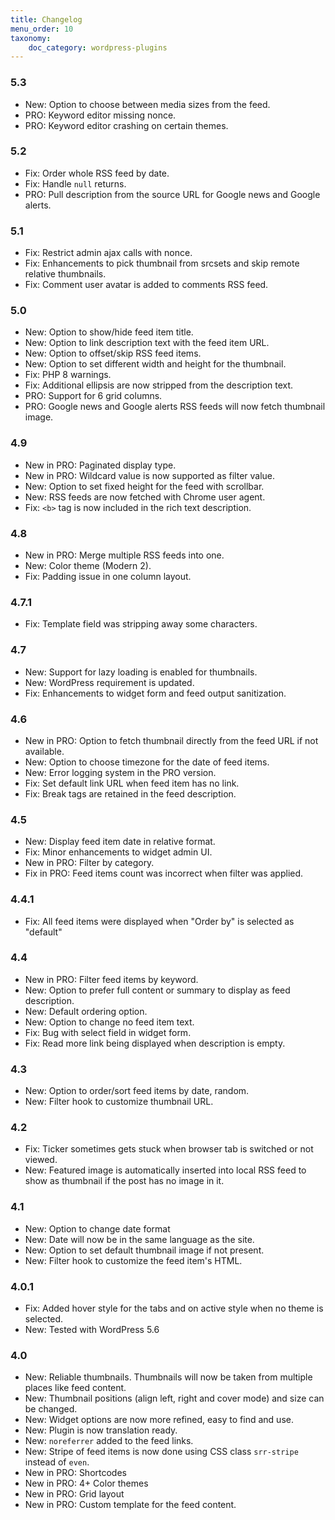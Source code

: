 ```yaml
---
title: Changelog
menu_order: 10
taxonomy:
    doc_category: wordpress-plugins
---
```


### 5.3
* New: Option to choose between media sizes from the feed.
* PRO: Keyword editor missing nonce.
* PRO: Keyword editor crashing on certain themes.

### 5.2
* Fix: Order whole RSS feed by date.
* Fix: Handle `null` returns.
* PRO: Pull description from the source URL for Google news and Google alerts.

### 5.1
* Fix: Restrict admin ajax calls with nonce.
* Fix: Enhancements to pick thumbnail from srcsets and skip remote relative thumbnails.
* Fix: Comment user avatar is added to comments RSS feed.

### 5.0
* New: Option to show/hide feed item title.
* New: Option to link description text with the feed item URL.
* New: Option to offset/skip RSS feed items.
* New: Option to set different width and height for the thumbnail.
* Fix: PHP 8 warnings.
* Fix: Additional ellipsis are now stripped from the description text.
* PRO: Support for 6 grid columns.
* PRO: Google news and Google alerts RSS feeds will now fetch thumbnail image.

### 4.9
* New in PRO: Paginated display type.
* New in PRO: Wildcard value is now supported as filter value.
* New: Option to set fixed height for the feed with scrollbar.
* New: RSS feeds are now fetched with Chrome user agent.
* Fix: `<b>` tag is now included in the rich text description.

### 4.8
* New in PRO: Merge multiple RSS feeds into one.
* New: Color theme (Modern 2).
* Fix: Padding issue in one column layout.

### 4.7.1
* Fix: Template field was stripping away some characters.

### 4.7
* New: Support for lazy loading is enabled for thumbnails.
* New: WordPress requirement is updated.
* Fix: Enhancements to widget form and feed output sanitization.

### 4.6
* New in PRO: Option to fetch thumbnail directly from the feed URL if not available.
* New: Option to choose timezone for the date of feed items.
* New: Error logging system in the PRO version.
* Fix: Set default link URL when feed item has no link.
* Fix: Break tags are retained in the feed description.

### 4.5
* New: Display feed item date in relative format.
* Fix: Minor enhancements to widget admin UI.
* New in PRO: Filter by category.
* Fix in PRO: Feed items count was incorrect when filter was applied.

### 4.4.1
* Fix: All feed items were displayed when "Order by" is selected as "default"

### 4.4
* New in PRO: Filter feed items by keyword.
* New: Option to prefer full content or summary to display as feed description.
* New: Default ordering option.
* New: Option to change no feed item text.
* Fix: Bug with select field in widget form.
* Fix: Read more link being displayed when description is empty.

### 4.3
* New: Option to order/sort feed items by date, random.
* New: Filter hook to customize thumbnail URL.

### 4.2
* Fix: Ticker sometimes gets stuck when browser tab is switched or not viewed.
* New: Featured image is automatically inserted into local RSS feed to show as thumbnail if the post has no image in it.

### 4.1
* New: Option to change date format
* New: Date will now be in the same language as the site.
* New: Option to set default thumbnail image if not present.
* New: Filter hook to customize the feed item's HTML.

### 4.0.1
* Fix: Added hover style for the tabs and on active style when no theme is selected.
* New: Tested with WordPress 5.6

### 4.0

* New: Reliable thumbnails. Thumbnails will now be taken from multiple places like feed content.
* New: Thumbnail positions (align left, right and cover mode) and size can be changed.
* New: Widget options are now more refined, easy to find and use.
* New: Plugin is now translation ready.
* New: `noreferrer` added to the feed links.
* New: Stripe of feed items is now done using CSS class `srr-stripe` instead of `even`.
* New in PRO: Shortcodes
* New in PRO: 4+ Color themes
* New in PRO: Grid layout
* New in PRO: Custom template for the feed content.